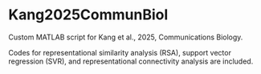 # Kang2025CommunBiol
Custom MATLAB script for Kang et al., 2025, Communications Biology.

Codes for representational similarity analysis (RSA), support vector regression (SVR), and representational connectivity analysis are included.
